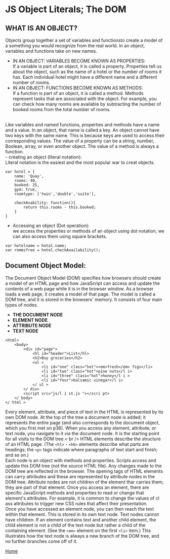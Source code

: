 # JS Object Literals; The DOM
<!-- Chapter 3: “Object Literals” (pp.100-105) -->
## WHAT IS AN OBJECT? 
Objects group together a set of variables and functionsto create a model of a something you would recognize from the real world. In an object, variables and functions take on new names.<br />
- IN AN OBJECT: VARIABLES BECOME KNOWN AS PROPERTIES:<br />
    If a variable is part of an object, it is called a property. Properties tell us about the object, such as the name of a hotel or the number of rooms it has. Each individual hotel might have a different name and a different number of rooms.
- IN AN OBJECT: FUNCTIONS BECOME KNOWN AS METHODS:<br />
    If a function is part of an object, it is called a method. Methods represent tasks that are associated with the object. For example, you can check how many rooms are available by subtracting the number of booked rooms from the total number of rooms.
<br />
Like variables and named functions, properties and methods have a name and a value. In an object, that name is called a key. An object cannot have two keys with the same name. This is because keys are used to access their corresponding values. The value of a property can be a string, number, Boolean, array, or even another object. The value of a method is always a function.<br />
- creating an object (literal notation):<br />
    Literal notation is the easiest and the most popular war to creat objects.<br />

```
var hotel = {
    name: 'Quay',
    rooms: 40,
    booked: 25,
    gym: true,
    roomtype: ['twin','double','suite'],

    checkAvability: function(){
        return this.rooms - this.booked;
    }
}
```

- Accessing an object (Dot operation):<br />
    we access the properties or methods of an object using dot notation, we can also access them using square brackets.<br />
```
var hotelname = hotal.name;
var rommsfree = hotel.checkAvailability();
```
<!-- Chapter 5: “Document Object Model” (pp.183-242) -->
## Document Object Model:<br />
The Document Object Model (DOM) specifies how browsers should create a model of an HTML page and how JavaScript can access and update the contents of a web page while it is in the browser window. As a browser loads a web page, it creates a model of that page. The model is called a DOM tree, and it is stored in the browsers' memory. It consists of four main types of nodes. <br />
- **THE DOCUMENT NODE**<br />
- **ELEMENT NODE**<br />
- **ATTRIBUTE NODE**<br />
- **TEXT NODE**<br />

```
<html> 
    <body> 
        <div id="page"> 
            <hl id="header">List</hl> 
            <h2>Buy groceries</h2> 
            <ul > 
                <li id="one" class="hot"><em>fresh</em> figs</li> 
                <li id="two" class="hot">pine nuts</l i> 
                <li id="three" class="hot">honey</l i > 
                <li id="four">balsamic vinegar</l i> 
            </ ul > 
        </ div> 
        <script src="js/l i st.js "></scri pt> 
    </ body> 
</ html > 
```

Every element, attribute, and piece of text in the HTML is represented by its own DOM node. At the top of the tree a document node is added; it represents the entire page (and also corresponds to the document object, which you first met on p36). When you access any element, attribute, or text node, you navigate to it via the document node. It is the starting point for all visits to the DOM tree.< br />
HTML elements describe the structure of an HTML page. (The ```<hl>``` - ```<h6>``` elements describe what parts are headings; the ```<p>``` tags indicate where paragraphs of text start and finish; and so on.)<br />
Each node is an object with methods and properties. Scripts access and update this DOM tree (not the source HTML file). Any changes made to the DOM tree are reflected in the browser. The opening tags of HTML elements can carry attributes and these are represented by attribute nodes in the DOM tree. Attribute nodes are not children of the element thar carries them; they are part of that element. Once you access an element, there are specific JavaScript methods and properties to read or change that element's attributes. For example, it is common to change the values of cl ass attributes to trigger new CSS rules that affect their presentation. <br />
Once you have accessed an element node, you can then reach the text within that element. This is stored in its own text node. Text nodes cannot have children. If an element contains text and another child element, the child element is not a child of the text node but rather a child of the containing element. (See the ```<em>``` element on the first ```<li>``` item.) This illustrates how the text node is always a new branch of the DOM tree, and no further branches come off of it. 


[Home]( https://kztahat.github.io/reading-notes/)
